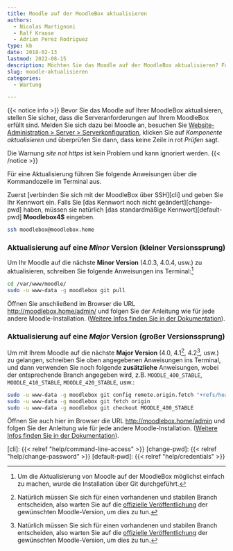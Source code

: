 ```yaml
---
title: Moodle auf der MoodleBox aktualisieren
authors:
  - Nicolas Martignoni
  - Ralf Krause
  - Adrian Perez Rodriguez
type: kb
date: 2018-02-13
lastmod: 2022-08-15
description: Möchten Sie das Moodle auf der MoodleBox aktualisieren? Folgen Sie diese Anweisungen.
slug: moodle-aktualisieren
categories:
  - Wartung

---
```

{{< notice info >}}
Bevor Sie das Moodle auf Ihrer MoodleBox aktualisieren, stellen Sie sicher, dass die Serveranforderungen auf Ihrem MoodleBox erfüllt sind. Melden Sie sich dazu bei Moodle an, besuchen Sie [Website-Administration > Server > Serverkonfiguration](http://moodlebox.home/admin/environment.php), klicken Sie auf _Komponente aktualisieren_ und überprüfen Sie dann, dass keine Zeile in rot _Prüfen_ sagt.

Die Warnung _site not https_ ist kein Problem und kann ignoriert werden.
{{< /notice >}}

Für eine Aktualisierung führen Sie folgende Anweisungen über die Kommandozeile im Terminal aus.

Zuerst [verbinden Sie sich mit der MoodleBox über SSH][cli] und geben Sie Ihr Kennwort ein. Falls Sie [das Kennwort noch nicht geändert][change-pwd] haben, müssen sie natürlich [das standardmäßige Kennwort][default-pwd] __Moodlebox4$__ eingeben.

```bash
ssh moodlebox@moodlebox.home
```

### Aktualisierung auf eine _Minor_ Version (kleiner Versionssprung)

Um Ihr Moodle auf die nächste __Minor Version__ (4.0.3, 4.0.4, usw.) zu aktualisieren, schreiben Sie folgende Anweisungen ins Terminal:[^git]

```bash
cd /var/www/moodle/
sudo -u www-data -g moodlebox git pull
```

Öffnen Sie anschließend im Browser die URL http://moodlebox.home/admin/ und folgen Sie der Anleitung wie für jede andere Moodle-Installation. ([Weitere Infos finden Sie in der Dokumentation][update]).

### Aktualisierung auf eine _Major_ Version (großer Versionssprung)

Um mit Ihrem Moodle auf die nächste __Major Version__ (4.0, 4.1[^future], 4.2[^future], usw.) zu gelangen, schreiben Sie oben angegebenen Anweisungen ins Terminal, und dann verwenden Sie noch folgende __zusätzliche__ Anweisungen, wobei der entsprechende Branch angegeben wird, z.B. `MOODLE_400_STABLE`, `MOODLE_410_STABLE`, `MOODLE_420_STABLE`, usw.:

```bash
sudo -u www-data -g moodlebox git config remote.origin.fetch "+refs/heads/*:refs/remotes/origin/*"
sudo -u www-data -g moodlebox git fetch origin
sudo -u www-data -g moodlebox git checkout MOODLE_400_STABLE
```

Öffnen Sie auch hier im Browser die URL http://moodlebox.home/admin und folgen Sie der Anleitung wie für jede andere Moodle-Installation. ([Weitere Infos finden Sie in der Dokumentation][update]).

 [update]: https://docs.moodle.org/de/Aktualisierung_von_Moodle
 [cli]: {{< relref "help/command-line-access" >}}
 [change-pwd]: {{< relref "help/change-password" >}}
 [default-pwd]: {{< relref "help/credentials" >}}

 [^git]: Um die Aktualisierung von Moodle auf der MoodleBox möglichst einfach zu machen, wurde die Installation über Git durchgeführt.
 [^future]: Natürlich müssen Sie sich für einen vorhandenen und stabilen Branch entscheiden, also warten Sie auf die [offizielle Veröffentlichung](https://docs.moodle.org/dev/Releases#General_release_calendar) der gewünschten Moodle-Version, um dies zu tun.
